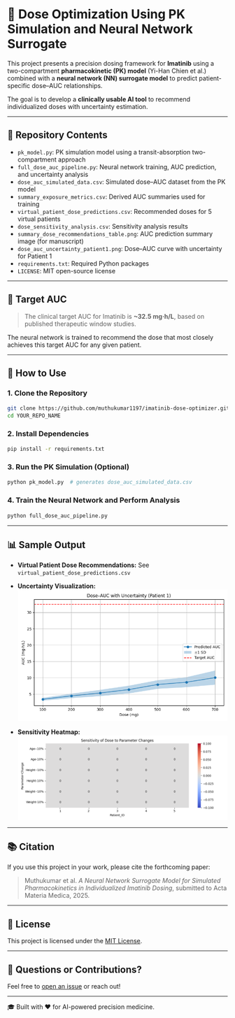 # 🧠 Dose Optimization Using PK Simulation and Neural Network Surrogate

This project presents a precision dosing framework for **Imatinib** using a two-compartment **pharmacokinetic (PK) model** (Yi-Han Chien et al.) combined with a **neural network (NN) surrogate model** to predict patient-specific dose–AUC relationships.

The goal is to develop a **clinically usable AI tool** to recommend individualized doses with uncertainty estimation.

---

## 📂 Repository Contents

* `pk_model.py`: PK simulation model using a transit-absorption two-compartment approach
* `full_dose_auc_pipeline.py`: Neural network training, AUC prediction, and uncertainty analysis
* `dose_auc_simulated_data.csv`: Simulated dose–AUC dataset from the PK model
* `summary_exposure_metrics.csv`: Derived AUC summaries used for training
* `virtual_patient_dose_predictions.csv`: Recommended doses for 5 virtual patients
* `dose_sensitivity_analysis.csv`: Sensitivity analysis results
* `summary_dose_recommendations_table.png`: AUC prediction summary image (for manuscript)
* `dose_auc_uncertainty_patient1.png`: Dose–AUC curve with uncertainty for Patient 1
* `requirements.txt`: Required Python packages
* `LICENSE`: MIT open-source license

---

## 🎯 Target AUC

> The clinical target AUC for Imatinib is **\~32.5 mg·h/L**, based on published therapeutic window studies.

The neural network is trained to recommend the dose that most closely achieves this target AUC for any given patient.

---

## 🚀 How to Use

### 1. Clone the Repository

```bash
git clone https://github.com/muthukumar1197/imatinib-dose-optimizer.git
cd YOUR_REPO_NAME
```

### 2. Install Dependencies

```bash
pip install -r requirements.txt
```

### 3. Run the PK Simulation (Optional)

```bash
python pk_model.py  # generates dose_auc_simulated_data.csv
```

### 4. Train the Neural Network and Perform Analysis

```bash
python full_dose_auc_pipeline.py
```

---

## 📊 Sample Output

* **Virtual Patient Dose Recommendations:**
  See `virtual_patient_dose_predictions.csv`

* **Uncertainty Visualization:**
  ![Dose AUC Curve](dose_auc_uncertainty_patient1.png)

* **Sensitivity Heatmap:**
  ![Sensitivity](sensitivity_heatmap_dose.png)

---

## 📚 Citation

If you use this project in your work, please cite the forthcoming paper:

> Muthukumar et al. *A Neural Network Surrogate Model for Simulated Pharmacokinetics in Individualized Imatinib Dosing*, submitted to Acta Materia Medica, 2025.

---

## 🚪 License

This project is licensed under the [MIT License](LICENSE).

---

## 💬 Questions or Contributions?

Feel free to [open an issue](https://github.com/muthukumar1197/imatinib-dose-optimizer/issues) or reach out!

---

🎓 Built with ❤️ for AI-powered precision medicine.
